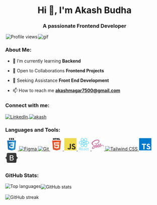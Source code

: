 <h1 align="center">Hi 👋, I'm Akash Budha</h1>
<h3 align="center">A passionate Frontend Developer</h3>
<img align='right' alt='gif' width='400'  src='https://media1.tenor.com/m/g68GcDz33nAAAAAd/toji-toji-fushiguro.gif'>

<p align="center">
  <img src="https://komarev.com/ghpvc/?username=akash-magar12&label=Profile%20views&color=0e75b6&style=flat" alt="Profile views" />
</p>

<h3 align="left">About Me:</h3>

- 🌱 I’m currently learning **Backend**

- 👯 Open to Collaborations **Frontend Projects**

- 🤝 Seeking Assistance **Front End Development**

- 📫 How to reach me **akashmagar7500@gmail.com**

<h3 align="left">Connect with me:</h3>
<p align="left">
  <a href="https://www.linkedin.com/in/akash-budha-860717276/" target="blank">
    <img align="center" src="https://raw.githubusercontent.com/rahuldkjain/github-profile-readme-generator/master/src/images/icons/Social/linked-in-alt.svg" alt="LinkedIn" height="30" width="40" />
  </a>
 <a href="https://www.instagram.com/akash.mogar/" target="blank"><img align="center" src="https://raw.githubusercontent.com/rahuldkjain/github-profile-readme-generator/master/src/images/icons/Social/instagram.svg" alt="akash" height="30" width="40" /></a>
</p>

<h3 align="left">Languages and Tools:</h3>
<p align="left">

  <a href="https://www.w3schools.com/css/" target="_blank" rel="noreferrer">
    <img src="https://raw.githubusercontent.com/devicons/devicon/master/icons/css3/css3-original-wordmark.svg" alt="CSS3" width="40" height="40"/>
  </a>
  <a href="https://www.figma.com/" target="_blank" rel="noreferrer">
    <img src="https://www.vectorlogo.zone/logos/figma/figma-icon.svg" alt="Figma" width="40" height="40"/>
  </a>
  <a href="https://git-scm.com/" target="_blank" rel="noreferrer">
    <img src="https://www.vectorlogo.zone/logos/git-scm/git-scm-icon.svg" alt="Git" width="40" height="40"/>
  </a>
  <a href="https://www.w3.org/html/" target="_blank" rel="noreferrer">
    <img src="https://raw.githubusercontent.com/devicons/devicon/master/icons/html5/html5-original-wordmark.svg" alt="HTML5" width="40" height="40"/>
  </a>
  <a href="https://developer.mozilla.org/en-US/docs/Web/JavaScript" target="_blank" rel="noreferrer">
    <img src="https://raw.githubusercontent.com/devicons/devicon/master/icons/javascript/javascript-original.svg" alt="JavaScript" width="40" height="40"/>
  </a>
  <a href="https://reactjs.org/" target="_blank" rel="noreferrer">
    <img src="https://raw.githubusercontent.com/devicons/devicon/master/icons/react/react-original-wordmark.svg" alt="React" width="40" height="40"/>
  </a>
  <a href="https://sass-lang.com" target="_blank" rel="noreferrer">
    <img src="https://raw.githubusercontent.com/devicons/devicon/master/icons/sass/sass-original.svg" alt="Sass" width="40" height="40"/>
  </a>
  <a href="https://tailwindcss.com/" target="_blank" rel="noreferrer">
    <img src="https://www.vectorlogo.zone/logos/tailwindcss/tailwindcss-icon.svg" alt="Tailwind CSS" width="40" height="40"/>
  </a>
  <a href="https://www.typescriptlang.org/" target="_blank" rel="noreferrer">
    <img src="https://raw.githubusercontent.com/devicons/devicon/master/icons/typescript/typescript-original.svg" alt="TypeScript" width="40" height="40"/>
 <a href="https://getbootstrap.com" target="_blank" rel="noreferrer">
  <img src="https://raw.githubusercontent.com/devicons/devicon/master/icons/bootstrap/bootstrap-original.svg" alt="Bootstrap" width="40" height="40" style="filter: grayscale(100%);"/>
</a>

</p>

<h3 align="left">GitHub Stats:</h3>
<p>
  <img align="left" src="https://github-readme-stats.vercel.app/api/top-langs?username=akash-magar12&show_icons=true&locale=en&layout=compact" alt="Top languages" />
</p>
<p>
  <img align="center" src="https://github-readme-stats.vercel.app/api?username=akash-magar12&show_icons=true&locale=en" alt="GitHub stats" />
</p>
<p>
  <img align="center" src="https://github-readme-streak-stats.herokuapp.com/?user=akash-magar12&" alt="GitHub streak" />
</p>
